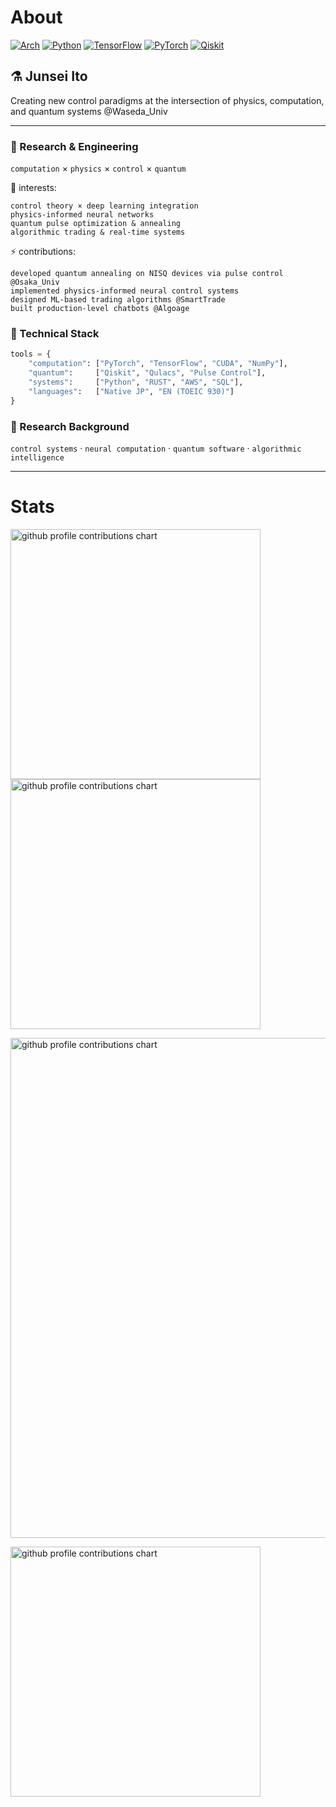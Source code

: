 # About

[![Arch](https://img.shields.io/badge/Arch%20Linux-1793D1?logo=arch-linux&logoColor=fff&style=for-the-badge)](https://www.archlinux.jp/)
[![Python](https://img.shields.io/badge/python-3670A0?style=for-the-badge&logo=python&logoColor=ffdd54)](https://www.python.org/)
[![TensorFlow](https://img.shields.io/badge/TensorFlow-%23FF6F00.svg?style=for-the-badge&logo=TensorFlow&logoColor=white)](https://www.tensorflow.org/)
[![PyTorch](https://img.shields.io/badge/PyTorch-%23EE4C2C.svg?style=for-the-badge&logo=PyTorch&logoColor=white)](https://pytorch.org/)
[![Qiskit](https://img.shields.io/badge/Qiskit-%236929C4.svg?style=for-the-badge&logo=Qiskit&logoColor=white)](https://qiskit.org/)


## ⚗️ Junsei Ito 

Creating new control paradigms at the intersection of physics, computation, and quantum systems @Waseda_Univ

-------------------

### 🌌 Research & Engineering
`computation` × `physics` × `control` × `quantum`

🎯 interests:
```
control theory × deep learning integration
physics-informed neural networks
quantum pulse optimization & annealing
algorithmic trading & real-time systems
```

⚡ contributions:
```
developed quantum annealing on NISQ devices via pulse control @Osaka_Univ
implemented physics-informed neural control systems
designed ML-based trading algorithms @SmartTrade
built production-level chatbots @Algoage
```

### 🧪 Technical Stack 
```python
tools = {
    "computation": ["PyTorch", "TensorFlow", "CUDA", "NumPy"],
    "quantum":     ["Qiskit", "Qulacs", "Pulse Control"],
    "systems":     ["Python", "RUST", "AWS", "SQL"],
    "languages":   ["Native JP", "EN (TOEIC 930)"]
}
```

### 🔮 Research Background
`control systems` · `neural computation` · `quantum software` · `algorithmic intelligence`

-------------------


# Stats

<p align="left">
  <picture>
        <source media="(prefers-color-scheme: dark)"  srcset="output/metrics.base.svg" width="400" />
	<source media="(prefers-color-scheme: light)" srcset="output/metrics.base.svg" width="400" />
	<img alt="github profile contributions chart" src="https://raw.githubusercontent.com/username/username/output-3d-contrib/day.svg" />
  </picture>
  <picture>
   	<source media="(prefers-color-scheme: dark)"  srcset="output/details.svg" width="400" />
	<source media="(prefers-color-scheme: light)" srcset="output/details.svg" width="400" />
	<img alt="github profile contributions chart" src="https://raw.githubusercontent.com/username/username/output-3d-contrib/day.svg" />
  </picture>
</p>

<p align="left">
	<picture>
	  <source media="(prefers-color-scheme: dark)"  srcset="profile-3d-contrib/profile-night-rainbow.svg" width="800" />
	  <source media="(prefers-color-scheme: light)" srcset="profile-3d-contrib/profile-season-animate.svg" width="800" />
	  <img alt="github profile contributions chart" src="https://raw.githubusercontent.com/username/username/output-3d-contrib/day.svg" />
	</picture>
</p>

<p align="left">
<picture>
  <source media="(prefers-color-scheme: light)"  srcset="output/metrics.plugin.achievements.compact.svg" width="400" />
  <source media="(prefers-color-scheme: dark)"  srcset="output/metrics.plugin.achievements.compact.svg" width="400" />
  <img alt="github profile contributions chart" src="https://raw.githubusercontent.com/username/username/output-3d-contrib/day.svg" />
</picture>
</p>
